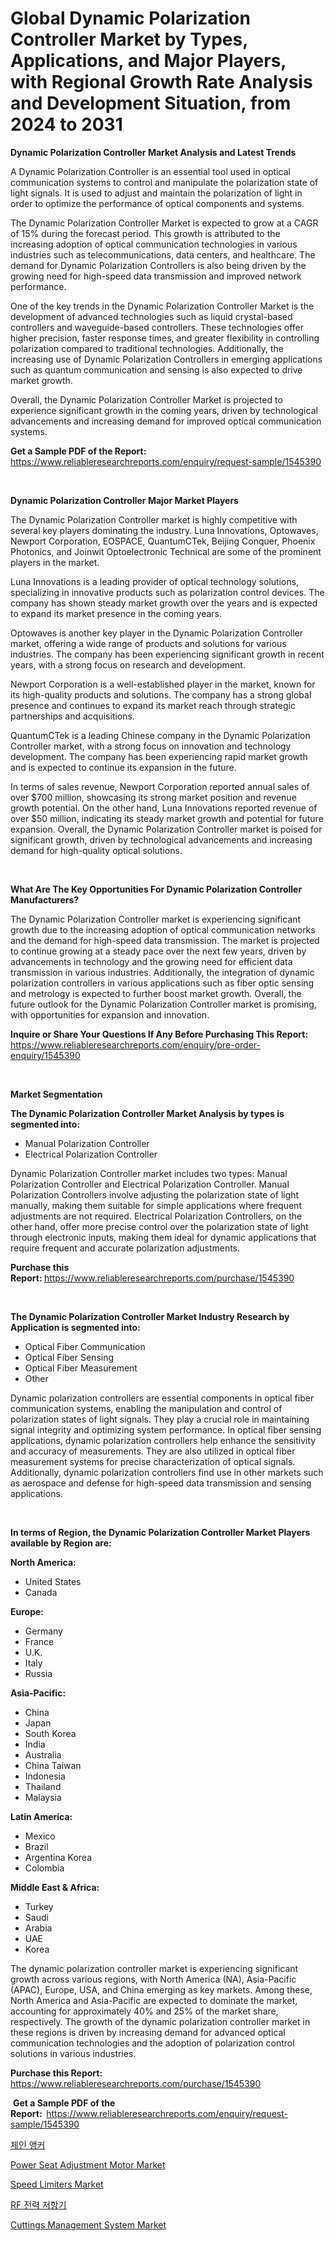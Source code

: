 <p><h1>Global Dynamic Polarization Controller Market by Types, Applications, and Major Players, with Regional Growth Rate Analysis and Development Situation, from 2024 to 2031</h1></p><p><strong>Dynamic Polarization Controller Market Analysis and Latest Trends</strong></p>
<p><p>A Dynamic Polarization Controller is an essential tool used in optical communication systems to control and manipulate the polarization state of light signals. It is used to adjust and maintain the polarization of light in order to optimize the performance of optical components and systems.</p><p>The Dynamic Polarization Controller Market is expected to grow at a CAGR of 15% during the forecast period. This growth is attributed to the increasing adoption of optical communication technologies in various industries such as telecommunications, data centers, and healthcare. The demand for Dynamic Polarization Controllers is also being driven by the growing need for high-speed data transmission and improved network performance.</p><p>One of the key trends in the Dynamic Polarization Controller Market is the development of advanced technologies such as liquid crystal-based controllers and waveguide-based controllers. These technologies offer higher precision, faster response times, and greater flexibility in controlling polarization compared to traditional technologies. Additionally, the increasing use of Dynamic Polarization Controllers in emerging applications such as quantum communication and sensing is also expected to drive market growth.</p><p>Overall, the Dynamic Polarization Controller Market is projected to experience significant growth in the coming years, driven by technological advancements and increasing demand for improved optical communication systems.</p></p>
<p><strong>Get a Sample PDF of the Report:&nbsp;</strong> <a href="https://www.reliableresearchreports.com/enquiry/request-sample/1545390">https://www.reliableresearchreports.com/enquiry/request-sample/1545390</a></p>
<p>&nbsp;</p>
<p><strong>Dynamic Polarization Controller Major Market Players</strong></p>
<p><p>The Dynamic Polarization Controller market is highly competitive with several key players dominating the industry. Luna Innovations, Optowaves, Newport Corporation, EOSPACE, QuantumCTek, Beijing Conquer, Phoenix Photonics, and Joinwit Optoelectronic Technical are some of the prominent players in the market.</p><p>Luna Innovations is a leading provider of optical technology solutions, specializing in innovative products such as polarization control devices. The company has shown steady market growth over the years and is expected to expand its market presence in the coming years.</p><p>Optowaves is another key player in the Dynamic Polarization Controller market, offering a wide range of products and solutions for various industries. The company has been experiencing significant growth in recent years, with a strong focus on research and development.</p><p>Newport Corporation is a well-established player in the market, known for its high-quality products and solutions. The company has a strong global presence and continues to expand its market reach through strategic partnerships and acquisitions.</p><p>QuantumCTek is a leading Chinese company in the Dynamic Polarization Controller market, with a strong focus on innovation and technology development. The company has been experiencing rapid market growth and is expected to continue its expansion in the future.</p><p>In terms of sales revenue, Newport Corporation reported annual sales of over $700 million, showcasing its strong market position and revenue growth potential. On the other hand, Luna Innovations reported revenue of over $50 million, indicating its steady market growth and potential for future expansion. Overall, the Dynamic Polarization Controller market is poised for significant growth, driven by technological advancements and increasing demand for high-quality optical solutions.</p></p>
<p>&nbsp;</p>
<p><strong>What Are The Key Opportunities For Dynamic Polarization Controller Manufacturers?</strong></p>
<p><p>The Dynamic Polarization Controller market is experiencing significant growth due to the increasing adoption of optical communication networks and the demand for high-speed data transmission. The market is projected to continue growing at a steady pace over the next few years, driven by advancements in technology and the growing need for efficient data transmission in various industries. Additionally, the integration of dynamic polarization controllers in various applications such as fiber optic sensing and metrology is expected to further boost market growth. Overall, the future outlook for the Dynamic Polarization Controller market is promising, with opportunities for expansion and innovation.</p></p>
<p><strong>Inquire or Share Your Questions If Any Before Purchasing This Report:</strong> <a href="https://www.reliableresearchreports.com/enquiry/pre-order-enquiry/1545390">https://www.reliableresearchreports.com/enquiry/pre-order-enquiry/1545390</a></p>
<p>&nbsp;</p>
<p><strong>Market Segmentation</strong></p>
<p><strong>The Dynamic Polarization Controller Market Analysis by types is segmented into:</strong></p>
<p><ul><li>Manual Polarization Controller</li><li>Electrical Polarization Controller</li></ul></p>
<p><p>Dynamic Polarization Controller market includes two types: Manual Polarization Controller and Electrical Polarization Controller. Manual Polarization Controllers involve adjusting the polarization state of light manually, making them suitable for simple applications where frequent adjustments are not required. Electrical Polarization Controllers, on the other hand, offer more precise control over the polarization state of light through electronic inputs, making them ideal for dynamic applications that require frequent and accurate polarization adjustments.</p></p>
<p><strong>Purchase this Report:&nbsp;</strong><a href="https://www.reliableresearchreports.com/purchase/1545390">https://www.reliableresearchreports.com/purchase/1545390</a></p>
<p>&nbsp;</p>
<p><strong>The Dynamic Polarization Controller Market Industry Research by Application is segmented into:</strong></p>
<p><ul><li>Optical Fiber Communication</li><li>Optical Fiber Sensing</li><li>Optical Fiber Measurement</li><li>Other</li></ul></p>
<p><p>Dynamic polarization controllers are essential components in optical fiber communication systems, enabling the manipulation and control of polarization states of light signals. They play a crucial role in maintaining signal integrity and optimizing system performance. In optical fiber sensing applications, dynamic polarization controllers help enhance the sensitivity and accuracy of measurements. They are also utilized in optical fiber measurement systems for precise characterization of optical signals. Additionally, dynamic polarization controllers find use in other markets such as aerospace and defense for high-speed data transmission and sensing applications.</p></p>
<p>&nbsp;</p>
<p><strong>In terms of Region, the Dynamic Polarization Controller Market Players available by Region are:</strong></p>
<p>
    <p> <strong> North America: </strong>
        <ul>
            <li>United States</li>
            <li>Canada</li>
        </ul>
        </p> 
    <p> <strong> Europe: </strong>
        <ul>
            <li>Germany</li>
            <li>France</li>
            <li>U.K.</li>
            <li>Italy</li>
            <li>Russia</li>
        </ul>
        </p> 
    <p> <strong> Asia-Pacific: </strong>
        <ul>
            <li>China</li>
            <li>Japan</li>
            <li>South Korea</li>
            <li>India</li>
            <li>Australia</li>
            <li>China Taiwan</li>
            <li>Indonesia</li>
            <li>Thailand</li>
            <li>Malaysia</li>
        </ul>
        </p> 
    <p> <strong> Latin America: </strong>
        <ul>
            <li>Mexico</li>
            <li>Brazil</li>
            <li>Argentina Korea</li>
            <li>Colombia</li>
        </ul>
        </p> 
    <p> <strong> Middle East & Africa: </strong>
        <ul>
            <li>Turkey</li>
            <li>Saudi</li>
            <li>Arabia</li>
            <li>UAE</li>
            <li>Korea</li>
        </ul>
    </p>
    </p>
<p><p>The dynamic polarization controller market is experiencing significant growth across various regions, with North America (NA), Asia-Pacific (APAC), Europe, USA, and China emerging as key markets. Among these, North America and Asia-Pacific are expected to dominate the market, accounting for approximately 40% and 25% of the market share, respectively. The growth of the dynamic polarization controller market in these regions is driven by increasing demand for advanced optical communication technologies and the adoption of polarization control solutions in various industries.</p></p>
<p><strong>Purchase this Report: </strong><a href="https://www.reliableresearchreports.com/purchase/1545390">https://www.reliableresearchreports.com/purchase/1545390</a></p>
<p>&nbsp;<strong>Get a Sample PDF of the Report:&nbsp;&nbsp;</strong><a href="https://www.reliableresearchreports.com/enquiry/request-sample/1545390">https://www.reliableresearchreports.com/enquiry/request-sample/1545390</a></p>
<p><strong></strong></p>
<p><p><a href="https://github.com/Hubertstyenger6685/Market-Research-Report-List-1/blob/main/722013511980.md">체인 앵커</a></p><p><a href="https://www.linkedin.com/pulse/power-seat-adjustment-motor-market-share-amp-new-trends-analysis-1ckdf?trackingId=6OMA84gPVwtaREDiZNugPw%3D%3D">Power Seat Adjustment Motor Market</a></p><p><a href="https://issuu.com/reportprime-2/docs/speed-limiters-market-size-2030.pptx">Speed Limiters Market</a></p><p><a href="https://github.com/hxzi07639916/Market-Research-Report-List-1/blob/main/288699011979.md">RF 전력 저항기</a></p><p><a href="https://www.linkedin.com/pulse/cuttings-management-system-market-size-global-industry-overview-kdcvf?trackingId=aPbWWjot8KvFuwGyptYnDQ%3D%3D">Cuttings Management System Market</a></p></p>